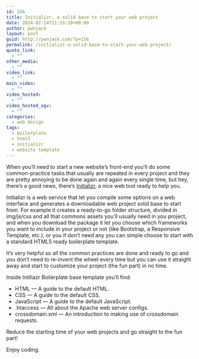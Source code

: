 ```yaml
---
id: 156
title: Initializr, a solid base to start your web project
date: 2014-02-14T11:33:20+00:00
author: pwnjack
layout: post
guid: http://pwnjack.com/?p=156
permalink: /initializr-a-solid-base-to-start-your-web-project/
quote_link:
  - ""
other_media:
  - ""
video_link:
  - ""
main_video:
  - ""
video_hosted:
  - ""
video_hosted_ogv:
  - ""
categories:
  - web design
tags:
  - boilerplate
  - html5
  - initializr
  - website template
---
```

When you&#8217;ll need to start a new website&#8217;s front-end you&#8217;ll do some common-practice tasks that usually are repeated in every project and they are pretty annoying to be done again and again every single time, but hey, there&#8217;s a good news, there&#8217;s <a title="Initializr" href="http://www.initializr.com/" target="_blank">Initializr</a>, a nice web tool ready to help you.

Initializr is a web service that let you compile some options on a web interface and generates a downloadable web project solid base to start from. For example it creates a ready-to-go folder structure, divided in img/js/css and all that commons assets you&#8217;ll usually need in you project, and when you download the package it let you choose which frameworks you want to include in your project or not (like Bootstrap, a Responsive Template, etc.), or you if don&#8217;t need any you can simple choose to start with a standard HTML5 ready boilerplate template.

It&#8217;s very helpful so all the common practices are done and ready to go and you don&#8217;t need to re-invent the wheel every time but you can use it straight away and start to customize your project (the fun part) in no time.

Inside Initliazr Boilerplate base template you&#8217;ll find:

  * HTML — A guide to the default HTML.
  * CSS — A guide to the default CSS.
  * JavaScript — A guide to the default JavaScript.
  * .htaccess — All about the Apache web server configs.
  * crossdomain.xml — An introduction to making use of crossdomain requests.

Reduce the starting time of your web projects and go straight to the fun part!

Enjoy coding.